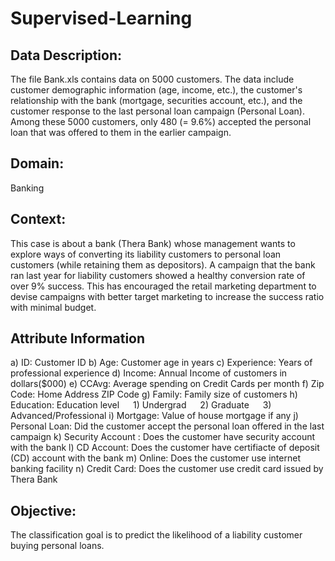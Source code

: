 # Supervised-Learning
## Data Description:
The file Bank.xls contains data on 5000 customers. The data include customer demographic information (age, income, etc.), the customer's relationship with the bank (mortgage, securities account, etc.), and the customer response to the last personal loan campaign (Personal Loan). Among these 5000 customers, only 480 (= 9.6%) accepted the personal loan that was offered to them in the earlier campaign.
## Domain:
Banking

## Context:
This case is about a bank (Thera Bank) whose management wants to explore ways of converting its liability customers to personal loan customers (while retaining them as depositors). A campaign that the bank ran last year for liability customers showed a healthy conversion rate of over 9% success. This has encouraged the retail marketing department to devise campaigns with better target marketing to increase the success ratio with minimal budget.

## Attribute Information
a) ID: Customer ID
b) Age: Customer age in years
c) Experience: Years of professional experience
d) Income: Annual Income of customers in dollars($000)
e) CCAvg: Average spending on Credit Cards per month
f) Zip Code: Home Address ZIP Code
g) Family: Family size of customers
h) Education: Education level
  1) Undergrad
  2) Graduate
  3) Advanced/Professional
i) Mortgage: Value of house mortgage if any
j) Personal Loan: Did the customer accept the personal loan offered in the last campaign
k) Security Account : Does the customer have security account with the bank
l) CD Account: Does the customer have certifiacte of deposit (CD) account with the bank
m) Online: Does the customer use internet banking facility
n) Credit Card: Does the customer use credit card issued by Thera Bank

## Objective:
The classification goal is to predict the likelihood of a liability customer buying personal loans.
